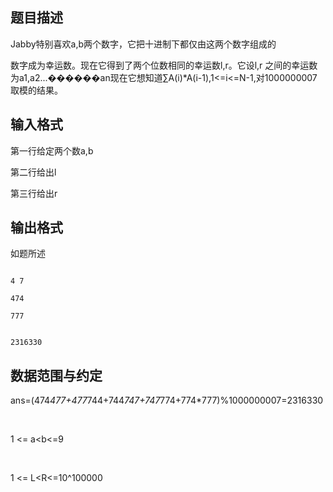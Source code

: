 ## 题目描述

<div>
 Jabby特别喜欢a,b两个数字，它把十进制下都仅由这两个数字组成的
</div> 
<div>
 数字成为幸运数。现在它得到了两个位数相同的幸运数l,r。它设l,r 之间的幸运数为a1,a2...������an现在它想知道∑A(i)*A(i-1),1<=i<=N-1,对1000000007取模的结果。
</div> 
<div></div> 
<p></p>

## 输入格式

<div>
 第一行给定两个数a,b
</div> 
<div>
 第二行给出l
</div> 
<div>
 第三行给出r
</div> 
<div></div> 
<p></p>

## 输出格式

<div>
 如题所述
</div> 
<div></div> 
<p></p>

```input1
4 7
474
777
```
```output1
2316330
```
## 数据范围与约定

<div>
 ans=(474*477+477*744+744*747+747*774+774*777)%1000000007=2316330
</div>
<br> 
<div>
 1 <= a<b<=9
</div>
<br> 
<div>
 1 <= L<R<=10^100000
</div>
<br> 
<p></p>


